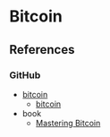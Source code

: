 # Bitcoin

## References

### GitHub

- [bitcoin](https://github.com/bitcoin)
  - [bitcoin](https://github.com/bitcoin/bitcoin)
- book
  - [Mastering Bitcoin](https://github.com/bitcoinbook/bitcoinbook)

